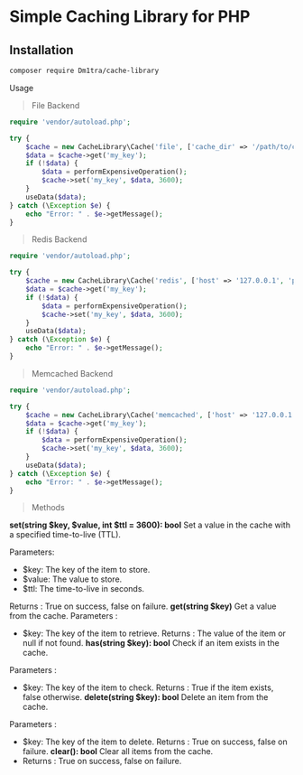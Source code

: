 # Simple Caching Library for PHP

## Installation

```html
composer require Dm1tra/cache-library
```
Usage
> File Backend
```php
require 'vendor/autoload.php';

try {
    $cache = new CacheLibrary\Cache('file', ['cache_dir' => '/path/to/cache']);
    $data = $cache->get('my_key');
    if (!$data) {
        $data = performExpensiveOperation();
        $cache->set('my_key', $data, 3600);
    }
    useData($data);
} catch (\Exception $e) {
    echo "Error: " . $e->getMessage();
}
```
> Redis Backend

```php
require 'vendor/autoload.php';

try {
    $cache = new CacheLibrary\Cache('redis', ['host' => '127.0.0.1', 'port' => 6379]);
    $data = $cache->get('my_key');
    if (!$data) {
        $data = performExpensiveOperation();
        $cache->set('my_key', $data, 3600);
    }
    useData($data);
} catch (\Exception $e) {
    echo "Error: " . $e->getMessage();
}
```
> Memcached Backend

```php
require 'vendor/autoload.php';

try {
    $cache = new CacheLibrary\Cache('memcached', ['host' => '127.0.0.1', 'port' => 11211]);
    $data = $cache->get('my_key');
    if (!$data) {
        $data = performExpensiveOperation();
        $cache->set('my_key', $data, 3600);
    }
    useData($data);
} catch (\Exception $e) {
    echo "Error: " . $e->getMessage();
}
```
> Methods

**set(string $key, $value, int $ttl = 3600): bool**
Set a value in the cache with a specified time-to-live (TTL).

Parameters:
- $key: The key of the item to store.
- $value: The value to store.
- $ttl: The time-to-live in seconds.


Returns : True on success, false on failure.
**get(string $key)**
Get a value from the cache.
Parameters :
- $key: The key of the item to retrieve.
Returns : The value of the item or null if not found.
**has(string $key): bool**
Check if an item exists in the cache.

Parameters :
- $key: The key of the item to check.
Returns : True if the item exists, false otherwise.
**delete(string $key): bool**
Delete an item from the cache.

Parameters :
- $key: The key of the item to delete.
Returns : True on success, false on failure.
**clear(): bool**
Clear all items from the cache.
- Returns : True on success, false on failure.

